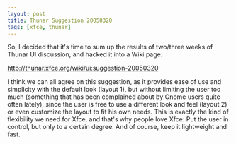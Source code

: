 ```yaml
---
layout: post
title: Thunar Suggestion 20050320
tags: [xfce, thunar]
---
```


So, I decided that it's time to sum up the results of two/three weeks of Thunar UI discussion, and hacked it into a Wiki page:

<a href="http://thunar.xfce.org/wiki/ui:suggestion-20050320">http://thunar.xfce.org/wiki/ui:suggestion-20050320</a>

I think we can all agree on this suggestion, as it provides ease of use and simplicity with the default look (layout 1), but without limiting the user too much (something that has been complained about by Gnome users quite often lately), since the user is free to use a different look and feel (layout 2) or even customize the layout to fit his own needs. This is exactly the kind of flexibility we need for Xfce, and that's why people love Xfce: Put the user in control, but only to a certain degree. And of course, keep it lightweight and fast.


